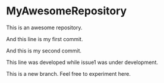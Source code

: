 # MyAwesomeRepository
This is an awesome repository.

And this line is my first commit. 

And this is my second commit. 

This line was developed while issue1 was under development. 

This is a new branch. Feel free to experiment here. 
